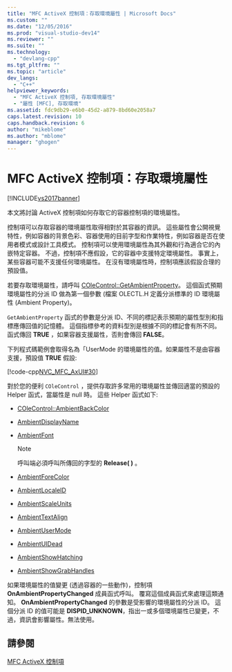 ```yaml
---
title: "MFC ActiveX 控制項：存取環境屬性 | Microsoft Docs"
ms.custom: ""
ms.date: "12/05/2016"
ms.prod: "visual-studio-dev14"
ms.reviewer: ""
ms.suite: ""
ms.technology: 
  - "devlang-cpp"
ms.tgt_pltfrm: ""
ms.topic: "article"
dev_langs: 
  - "C++"
helpviewer_keywords: 
  - "MFC ActiveX 控制項, 存取環境屬性"
  - "屬性 [MFC], 存取環境"
ms.assetid: fdc9db29-e6b0-45d2-a879-8bd60e2058a7
caps.latest.revision: 10
caps.handback.revision: 6
author: "mikeblome"
ms.author: "mblome"
manager: "ghogen"
---
```

# MFC ActiveX 控制項：存取環境屬性
[!INCLUDE[vs2017banner](../assembler/inline/includes/vs2017banner.md)]

本文將討論 ActiveX 控制項如何存取它的容器控制項的環境屬性。  
  
 控制項可以存取容器的環境屬性取得相對於其容器的資訊。  這些屬性會公開視覺特性，例如容器的背景色彩、容器使用的目前字型和作業特性，例如容器是否在使用者模式或設計工具模式。  控制項可以使用環境屬性為其外觀和行為適合它的內嵌特定容器。  不過，控制項不應假設，它的容器中支援特定環境屬性。  事實上，某些容器可能不支援任何環境屬性。  在沒有環境屬性時，控制項應該假設合理的預設值。  
  
 若要存取環境屬性，請呼叫 [COleControl::GetAmbientProperty](../Topic/COleControl::GetAmbientProperty.md)。  這個函式預期環境屬性的分派 ID 做為第一個參數 \(檔案 OLECTL.H 定義分派標準的 ID 環境屬性 \(Ambient Property\)。  
  
 `GetAmbientProperty` 函式的參數是分派 ID、不同的標記表示預期的屬性型別和指標應傳回值的記憶體。  這個指標參考的資料型別是根據不同的標記會有所不同。  函式傳回 **TRUE** ，如果容器支援屬性，否則會傳回 **FALSE**。  
  
 下列程式碼範例會取得名為「UserMode 的環境屬性的值。如果屬性不是由容器支援，預設值 **TRUE** 假設:  
  
 [!code-cpp[NVC_MFC_AxUI#30](../mfc/codesnippet/CPP/mfc-activex-controls-accessing-ambient-properties_1.cpp)]  
  
 對於您的便利 `COleControl` ，提供存取許多常用的環境屬性並傳回適當的預設的 Helper 函式，當屬性是 null 時。  這些 Helper 函式如下:  
  
-   [COleControl::AmbientBackColor](../Topic/COleControl::AmbientBackColor.md)  
  
-   [AmbientDisplayName](../Topic/COleControl::AmbientDisplayName.md)  
  
-   [AmbientFont](../Topic/COleControl::AmbientFont.md)  
  
    > [!NOTE]
    >  呼叫端必須呼叫所傳回的字型的 **Release\( \)** 。  
  
-   [AmbientForeColor](../Topic/COleControl::AmbientForeColor.md)  
  
-   [AmbientLocaleID](../Topic/COleControl::AmbientLocaleID.md)  
  
-   [AmbientScaleUnits](../Topic/COleControl::AmbientScaleUnits.md)  
  
-   [AmbientTextAlign](../Topic/COleControl::AmbientTextAlign.md)  
  
-   [AmbientUserMode](../Topic/COleControl::AmbientUserMode.md)  
  
-   [AmbientUIDead](../Topic/COleControl::AmbientUIDead.md)  
  
-   [AmbientShowHatching](../Topic/COleControl::AmbientShowHatching.md)  
  
-   [AmbientShowGrabHandles](../Topic/COleControl::AmbientShowGrabHandles.md)  
  
 如果環境屬性的值變更 \(透過容器的一些動作\)，控制項 **OnAmbientPropertyChanged** 成員函式呼叫。  覆寫這個成員函式來處理這類通知。  **OnAmbientPropertyChanged** 的參數是受影響的環境屬性的分派 ID。  這個分派 ID 的值可能是 **DISPID\_UNKNOWN**，指出一或多個環境屬性已變更，不過，資訊會影響屬性。無法使用。  
  
## 請參閱  
 [MFC ActiveX 控制項](../mfc/mfc-activex-controls.md)